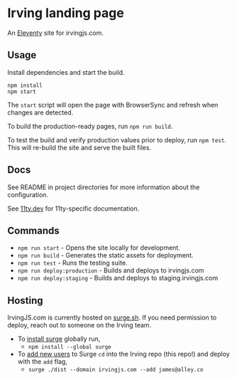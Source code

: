 # Irving landing page

An [Eleventy](https://www.11ty.dev/) site for irvingjs.com.

## Usage
Install dependencies and start the build.

```shell
npm install
npm start
```

The `start` script will open the page with BrowserSync and refresh when changes are detected.

To build the production-ready pages, run `npm run build`.

To test the build and verify production values prior to deploy, run `npm test`. This will re-build the site and serve the built files.

## Docs
See README in project directories for more information about the configuration.

See [11ty.dev](https://www.11ty.dev/) for 11ty-specific documentation.

## Commands
* `npm run start` - Opens the site locally for development.
* `npm run build` - Generates the static assets for deployment.
* `npm run test` - Runs the testing suite.
* `npm run deploy:production` - Builds and deploys to irvingjs.com
* `npm run deploy:staging` - Builds and deploys to staging.irvingjs.com

## Hosting
IrvingJS.com is currently hosted on [surge.sh](https://surge.sh/). If you need permission to deploy, reach out to someone on the Irving team.

* To [install surge](https://surge.sh/help/getting-started-with-surge) globally run,
  * `npm install --global surge`
* To [add new users](https://surge.sh/help/adding-collaborators) to Surge `cd` into the Irving repo (this repo!) and deploy with the `add` flag,
  * `surge ./dist --domain irvingjs.com --add james@alley.co`
